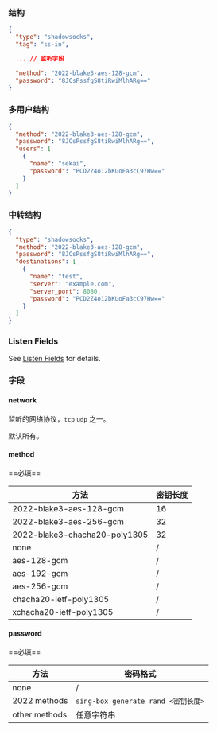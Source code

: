 ### 结构

```json
{
  "type": "shadowsocks",
  "tag": "ss-in",

  ... // 监听字段

  "method": "2022-blake3-aes-128-gcm",
  "password": "8JCsPssfgS8tiRwiMlhARg=="
}
```

### 多用户结构

```json
{
  "method": "2022-blake3-aes-128-gcm",
  "password": "8JCsPssfgS8tiRwiMlhARg==",
  "users": [
    {
      "name": "sekai",
      "password": "PCD2Z4o12bKUoFa3cC97Hw=="
    }
  ]
}
```

### 中转结构

```json
{
  "type": "shadowsocks",
  "method": "2022-blake3-aes-128-gcm",
  "password": "8JCsPssfgS8tiRwiMlhARg==",
  "destinations": [
    {
      "name": "test",
      "server": "example.com",
      "server_port": 8080,
      "password": "PCD2Z4o12bKUoFa3cC97Hw=="
    }
  ]
}
```

### Listen Fields

See [Listen Fields](/configuration/shared/listen) for details.

### 字段

#### network

监听的网络协议，`tcp` `udp` 之一。

默认所有。

#### method

==必填==

| 方法                            | 密钥长度 |
|-------------------------------|------|
| 2022-blake3-aes-128-gcm       | 16   |
| 2022-blake3-aes-256-gcm       | 32   |
| 2022-blake3-chacha20-poly1305 | 32   |
| none                          | /    |
| aes-128-gcm                   | /    |
| aes-192-gcm                   | /    |
| aes-256-gcm                   | /    |
| chacha20-ietf-poly1305        | /    |
| xchacha20-ietf-poly1305       | /    |

#### password

==必填==

| 方法            | 密码格式                            |
|---------------|---------------------------------|
| none          | /                               |
| 2022 methods  | `sing-box generate rand <密钥长度>` |
| other methods | 任意字符串                           |